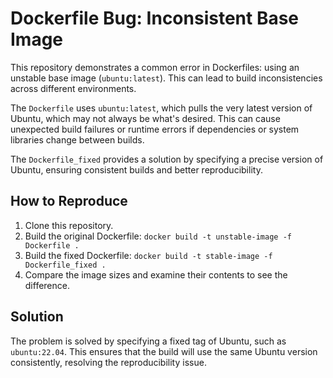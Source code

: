 # Dockerfile Bug: Inconsistent Base Image

This repository demonstrates a common error in Dockerfiles: using an unstable base image (`ubuntu:latest`). This can lead to build inconsistencies across different environments.

The `Dockerfile` uses `ubuntu:latest`, which pulls the very latest version of Ubuntu, which may not always be what's desired.  This can cause unexpected build failures or runtime errors if dependencies or system libraries change between builds.

The `Dockerfile_fixed` provides a solution by specifying a precise version of Ubuntu, ensuring consistent builds and better reproducibility.

## How to Reproduce

1. Clone this repository.
2. Build the original Dockerfile: `docker build -t unstable-image -f Dockerfile .`
3. Build the fixed Dockerfile: `docker build -t stable-image -f Dockerfile_fixed .`
4. Compare the image sizes and examine their contents to see the difference.

## Solution

The problem is solved by specifying a fixed tag of Ubuntu, such as `ubuntu:22.04`.  This ensures that the build will use the same Ubuntu version consistently, resolving the reproducibility issue.